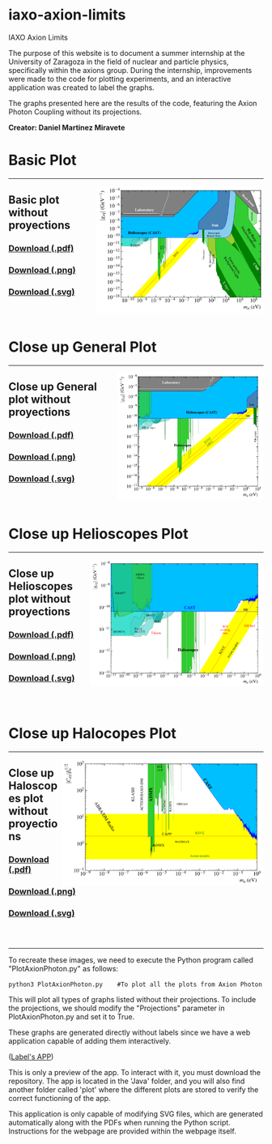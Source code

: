# iaxo-axion-limits
IAXO Axion Limits

The purpose of this website is to document a summer internship at the University of Zaragoza in the field of nuclear and particle physics, specifically within the axions group. During the internship, improvements were made to the code for plotting experiments, and an interactive application was created to label the graphs.

The graphs presented here are the results of the code, featuring the Axion Photon Coupling without its projections.

**Creator: Daniel Martinez Miravete**

# Basic Plot
---
[<img align="right" height="250" src="Javatrain/plots/Labeled/AxionPhoton_large_panorama.svg">](https://github.com/DanielMartinezMiravete/Axion-limts/blob/main/Javatrain/plots/Labeled/AxionPhoton_large_panorama.svg)

## Basic plot without proyections

### [Download (.pdf)](https://github.com/DanielMartinezMiravete/Axion-limts/raw/main/Javatrain/plots/Labeled/AxionPhoton_large_panoramalabeled.pdf)
### [Download (.png)](https://github.com/DanielMartinezMiravete/Axion-limts/raw/main/Javatrain/plots/Labeled/AxionPhoton_large_panorama.png)
### [Download (.svg)](https://github.com/DanielMartinezMiravete/Axion-limts/raw/main/Javatrain/plots/Labeled/AxionPhoton_large_panorama.svg)

### &nbsp;

# Close up General Plot
---
[<img align="right" height="250" src="Javatrain/plots/Labeled/AxionPhoton_panorama.svg">](https://github.com/DanielMartinezMiravete/Axion-limts/blob/main/Javatrain/plots/Labeled/AxionPhoton_panorama.svg)

## Close up General plot without proyections

### [Download (.pdf)](https://github.com/DanielMartinezMiravete/Axion-limts/raw/main/Javatrain/plots/Labeled/AxionPhoton_panoramalabeled.pdf)
### [Download (.png)](https://github.com/DanielMartinezMiravete/Axion-limts/raw/main/Javatrain/plots/Labeled/AxionPhoton_panorama.png)
### [Download (.svg)](https://github.com/DanielMartinezMiravete/Axion-limts/raw/main/Javatrain/plots/Labeled/AxionPhoton_panorama.svg)

### &nbsp;

# Close up Helioscopes Plot
---
[<img align="right" height="250" src="Javatrain/plots/Labeled/AxionPhoton_helioscopes.svg">](https://github.com/DanielMartinezMiravete/Axion-limts/blob/main/Javatrain/plots/Labeled/AxionPhoton_helioscopes.svg)

## Close up Helioscopes plot without proyections

### [Download (.pdf)](https://github.com/DanielMartinezMiravete/Axion-limts/raw/main/Javatrain/plots/Labeled/AxionPhoton_helioscopeslabeled.pdf)
### [Download (.png)](https://github.com/DanielMartinezMiravete/Axion-limts/raw/main/Javatrain/plots/Labeled/AxionPhoton_helioscopes.png)
### [Download (.svg)](https://github.com/DanielMartinezMiravete/Axion-limts/raw/main/Javatrain/plots/Labeled/AxionPhoton_helioscopes.svg)

### &nbsp;
# Close up Halocopes Plot
---
[<img align="right" height="250" src="Javatrain/plots/Labeled/AxionPhoton_haloscopes.svg">](https://github.com/DanielMartinezMiravete/Axion-limts/blob/main/Javatrain/plots/Labeled/AxionPhoton_haloscopes.svg)

## Close up Haloscopes plot without proyections

### [Download (.pdf)](https://github.com/DanielMartinezMiravete/Axion-limts/raw/main/Javatrain/plots/Labeled/AxionPhoton_haloscopeslabeled.pdf)
### [Download (.png)](https://github.com/DanielMartinezMiravete/Axion-limts/raw/main/Javatrain/plots/Labeled/AxionPhoton_haloscopes.png)
### [Download (.svg)](https://github.com/DanielMartinezMiravete/Axion-limts/raw/main/Javatrain/plots/Labeled/AxionPhoton_haloscopes.svg)

### &nbsp;

---

To recreate these images, we need to execute the Python program called "PlotAxionPhoton.py" as follows:
```
python3 PlotAxionPhoton.py    #To plot all the plots from Axion Photon 
```
This will plot all types of graphs listed without their projections. To include the projections, we should modify the "Projections" parameter in PlotAxionPhoton.py and set it to True.


These graphs are generated directly without labels since we have a web application capable of adding them interactively.

([Label's APP](http://htmlpreview.github.io/?https://github.com/DanielMartinezMiravete/Axion-limts/blob/main/Javatrain/svg/index.html))

This is only a preview of the app. To interact with it, you must download the repository. The app is located in the 'Java' folder, and you will also find another folder called 'plot' where the different plots are stored to verify the correct functioning of the app.

This application is only capable of modifying SVG files, which are generated automatically along with the PDFs when running the Python script. Instructions for the webpage are provided within the webpage itself.

